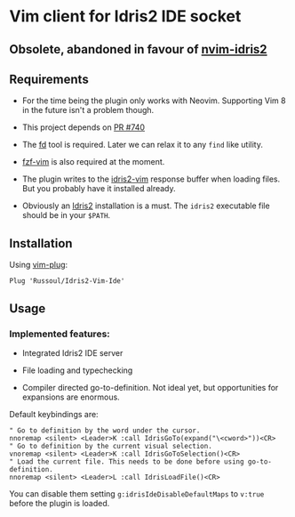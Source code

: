 # Vim client for Idris2 IDE socket

## Obsolete, abandoned in favour of [nvim-idris2](https://github.com/ShinKage/nvim-idris2)

## Requirements
- For the time being the plugin only works with Neovim.
  Supporting Vim 8 in the future isn't a problem though.
  
- This project depends on [PR #740](https://github.com/idris-lang/Idris2/pull/740)
  
- The [fd](https://github.com/sharkdp/fd) tool is required.
  Later we can relax it to any `find` like utility.

- [fzf-vim](https://github.com/junegunn/fzf.vim) is also required at the moment.

- The plugin writes to the [idris2-vim](https://github.com/edwinb/idris2-vim) response buffer
  when loading files. But you probably have it installed already.
  
- Obviously an [Idris2](https://github.com/idris-lang/Idris2) installation is a must.
  The `idris2` executable file should be in your `$PATH`.
  
## Installation
Using [vim-plug](https://github.com/junegunn/vim-plug):

`Plug 'Russoul/Idris2-Vim-Ide'`

## Usage

### Implemented features:
- Integrated Idris2 IDE server

- File loading and typechecking

- Compiler directed go-to-definition.
  Not ideal yet, but opportunities for expansions are enormous.

Default keybindings are:
```
" Go to definition by the word under the cursor.
nnoremap <silent> <Leader>K :call IdrisGoTo(expand("\<cword>"))<CR>
" Go to definition by the current visual selection.
vnoremap <silent> <Leader>K :call IdrisGoToSelection()<CR>
" Load the current file. This needs to be done before using go-to-definition.
nnoremap <silent> <Leader>L :call IdrisLoadFile()<CR>
```
You can disable them setting `g:idrisIdeDisableDefaultMaps` to `v:true` before the plugin is loaded.
